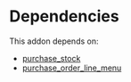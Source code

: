 # Dependencies

This addon depends on:

- [purchase_stock](https://github.com/bringout/oca-ocb-warehouse/tree/9b14fcb23c7ebeb2f1d8695642aaa941064d4d00/odoo-bringout-oca-ocb-purchase_stock)
- [purchase_order_line_menu](https://github.com/bringout/oca-workflow-process)
